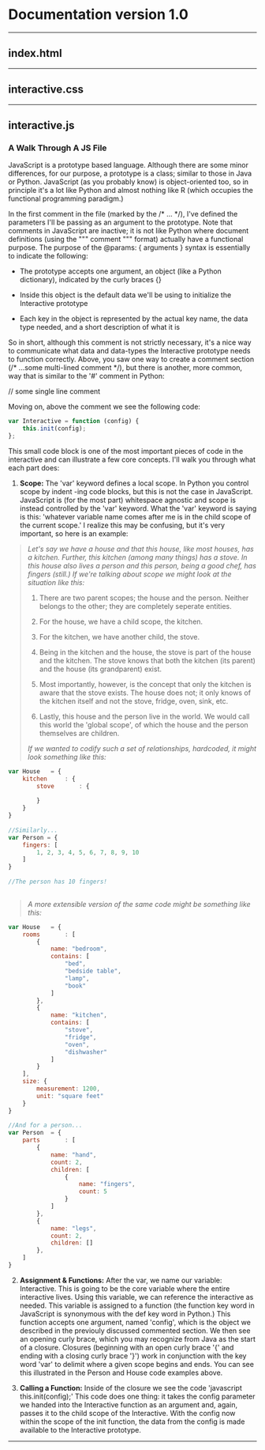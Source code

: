 # **Documentation version 1.0**
---
## **index.html**


---
## **interactive.css**


---
## **interactive.js**

### **A Walk Through A JS File**

JavaScript is a prototype based language. Although there are some minor differences,
for our purpose, a prototype is a class; similar to those in Java or Python. JavaScript
(as you probably know) is object-oriented too, so in principle it's a lot like Python 
and almost nothing like R (which occupies the functional programming paradigm.)

In the first comment in the file (marked by the /* ... */), I've defined the parameters 
I'll be passing as an argument to the prototype. Note that comments in JavaScript are
inactive; it is not like Python where document definitions (using the """ comment """ 
format) actually have a functional purpose. The purpose of the @params: { arguments } 
syntax is essentially to indicate the following:

* The prototype accepts one argument, an object (like a Python dictionary), indicated by
the curly braces {}

* Inside this object is the default data we'll be using to initialize the Interactive
prototype

* Each key in the object is represented by the actual key name, the data type needed, and
a short description of what it is

So in short, although this comment is not strictly necessary, it's a nice way to communicate
what data and data-types the Interactive prototype needs to function correctly. Above, you 
saw one way to create a comment section (/* ...some multi-lined comment */), but there is 
another, more common, way that is similar to the '#' comment in Python: 

// some single line comment

Moving on, above the comment we see the following code:

~~~~javascript
var Interactive = function (config) {
	this.init(config);
};
~~~~

This small code block is one of the most important pieces of code in the interactive and can
illustrate a few core concepts. I'll walk you through what each part does:


1. **Scope:** The 'var' keyword defines a local scope. In Python you control scope by indent
-ing code blocks, but this is not the case in JavaScript. JavaScript is (for the most part) 
whitespace agnostic and scope is instead controlled by the 'var' keyword. What the 'var' 
keyword is saying is this: 'whatever variable name comes after me is in the child scope of 
the current scope.' I realize this may be confusing, but it's very important, so here is an 
example: 

> *Let's say we have a house and that this house, like most houses, has a kitchen. Further,*
> *this kitchen (among many things) has a stove. In this house also lives a person and this*
> *person, being a good chef, has fingers (still.) If we're talking about scope we might look*
> *at the situation like this:*
> 
> 1. There are two parent scopes; the house and the person. Neither belongs to the other; they
> are completely seperate entities.
> 
> 2. For the house, we have a child scope, the kitchen.
> 
> 3. For the kitchen, we have another child, the stove. 
> 
> 4. Being in the kitchen and the house, the stove is part of the house and the kitchen. The 
> stove knows that both the kitchen (its parent) and the house (its grandparent) exist.
> 
> 5. Most importantly, however, is the concept that only the kitchen is aware that the stove 
> exists. The house does not; it only knows of the kitchen itself and not the stove, fridge, 
> oven, sink, etc. 
> 
> 6. Lastly, this house and the person live in the world. We would call this world the 
> 'global scope', of which the house and the person themselves are children.
> 
> *If we wanted to codify such a set of relationships, hardcoded, it might look something*
> *like this:*

~~~~javascript
var House 	= {
	kitchen		: {
		stove		: {
 
 		}
 	}
}
 
//Similarly...
var Person = {
 	fingers: [
 		1, 2, 3, 4, 5, 6, 7, 8, 9, 10
 	]
}
 
//The person has 10 fingers!
 
~~~~

> *A more extensible version of the same code might be something like this:*
 
~~~~javascript
var House 	= {
 	rooms		: [
 		{
 			name: "bedroom",
 			contains: [
 				"bed",
 				"bedside table",
 				"lamp",
 				"book"
 			]
 		},
 		{
 			name: "kitchen",
 			contains: [
 				"stove",
 				"fridge",
 				"oven",
 				"dishwasher"
 			]
 		}
 	],
 	size: {
 		measurement: 1200,
 		unit: "square feet"
 	}
}
 
//And for a person...
var Person 	= {
 	parts 		: [
 		{
 			name: "hand",
 			count: 2,
 			children: [
 				{
 					name: "fingers",
 					count: 5
 				}
 			]
 		},
 		{
 			name: "legs",
 			count: 2,
 			children: []
 		},
 	]
} 
~~~~

2. **Assignment & Functions:** After the var, we name our variable: Interactive. This is going 
to be the core variable where the entire interactive lives. Using this variable, we can 
reference the interactive as needed. This variable is assigned to a function (the function key
word in JavaScript is synonymous with the def key word in Python.) This function accepts one 
argument, named 'config', which is the object we described in the previouly discussed commented
section. We then see an opening curly brace, which you may recognize from Java as the start of 
a closure. Closures (beginning with an open curly brace '{' and ending with a closing curly 
brace '}') work in conjunction with the key word 'var' to delimit where a given scope begins 
and ends. You can see this illustrated in the Person and House code examples above. 

3. **Calling a Function:** Inside of the closure we see the code 'javascript this.init(config);'
This code does one thing: it takes the config parameter we handed into the Interactive function
as an argument and, again, passes it to the child scope of the Interactive. With the config
now within the scope of the init function, the data from the config is made available to the
Interactive prototype. 

---
